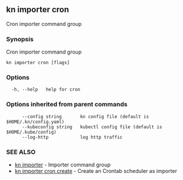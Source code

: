 ## kn importer cron

Cron importer command group

### Synopsis

Cron importer command group

```
kn importer cron [flags]
```

### Options

```
  -h, --help   help for cron
```

### Options inherited from parent commands

```
      --config string       kn config file (default is $HOME/.kn/config.yaml)
      --kubeconfig string   kubectl config file (default is $HOME/.kube/config)
      --log-http            log http traffic
```

### SEE ALSO

* [kn importer](kn_importer.md)	 - Importer command group
* [kn importer cron create](kn_importer_cron_create.md)	 - Create an Crontab scheduler as importer

